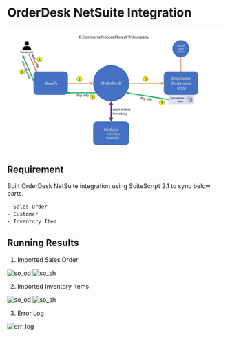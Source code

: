 # OrderDesk NetSuite Integration

![demo](/images/port_screen_od_1.jpg)

## Requirement

Built OrderDesk NetSuite integration using SuiteScript 2.1 to sync below parts.
   ```bash
   - Sales Order
   - Customer
   - Inventory Item
   ```

## Running Results

1. Imported Sales Order

![so_od](/images/od_so_od.jpg)
![so_sh](/images/od_so_shopify.jpg)

2. Imported Inventory Items

![so_od](/images/od_item_od.jpg)
![so_sh](/images/od_item_shopify.jpg)

3. Error Log

![err_log](/images/od_error_log.jpg)
